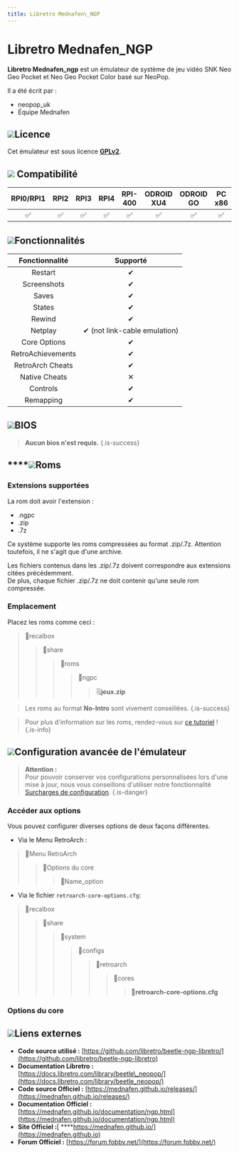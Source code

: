 ```yaml
---
title: Libretro Mednafen\_NGP
---
```


# Libretro Mednafen\_NGP

**Libretro Mednafen\_ngp** est un émulateur de système de jeu vidéo SNK Neo Geo Pocket et Neo Geo Pocket Color basé sur NeoPop.

Il a été écrit par :

* neopop\_uk
* Équipe Mednafen

## ![](/migration-images/emulateurs/consoles-portables/neo-geo-pocket-color/gerald-g-parchment-background-or-border-5.svg)Licence

Cet émulateur est sous licence [**GPLv2**](https://github.com/libretro/beetle-ngp-libretro/blob/master/COPYING).

## ![](/migration-images/emulateurs/consoles-portables/neo-geo-pocket-color/compatibility.png) Compatibilité

| RPI0/RPI1 | RPI2 | RPI3 | RPI4 | RPI-400 | ODROID XU4 | ODROID GO | PC x86 | PC X86\_64 |
| :---: | :---: | :---: | :---: | :---: | :---: | :---: | :---: | :---: |
| ✅ | ✅ | ✅ | ✅ | ✅ | ✅ | ✅ | ✅ | ✅ |

## ![](/migration-images/emulateurs/consoles-portables/neo-geo-pocket-color/cogwheel-145804_640.png)Fonctionnalités

| Fonctionnalité | Supporté |
| :---: | :---: |
| Restart | ✔ |
| Screenshots | ✔ |
| Saves | ✔ |
| States | ✔ |
| Rewind | ✔ |
| Netplay | ✔ \(not link-cable emulation\) |
| Core Options | ✔ |
| RetroAchievements | ✔ |
| RetroArch Cheats | ✔ |
| Native Cheats | ✕ |
| Controls | ✔ |
| Remapping | ✔ |

## ![](/migration-images/emulateurs/consoles-portables/neo-geo-pocket-color/tqfp32.svg)BIOS


>**Aucun bios n'est requis.**
{.is-success}

## \*\*\*\*![](/migration-images/emulateurs/consoles-portables/neo-geo-pocket-color/rom-30098_640.png)**Roms**

### **Extensions supportées**

La rom doit avoir l'extension :

* .ngpc
* .zip
* .7z

Ce système supporte les roms compressées au format .zip/.7z. Attention toutefois, il ne s'agit que d'une archive.

Les fichiers contenus dans les .zip/.7z doivent correspondre aux extensions citées précédemment.  
De plus, chaque fichier .zip/.7z ne doit contenir qu'une seule rom compressée.

### **Emplacement**

Placez les roms comme ceci : 

> 📁recalbox
>
> > 📁share
> >
> > > 📁roms
> > >
> > > > 📁ngpc
> > > >
> > > > > 🗒**jeux.zip**


>Les roms au format **No-Intro** sont vivement conseillées.
{.is-success}


>Pour plus d'information sur les roms, rendez-vous sur [ce tutoriel](/fr/tutoriels/jeux/generalite/les-roms-et-les-isos) !
{.is-info}

## ![](/migration-images/emulateurs/consoles-portables/neo-geo-pocket-color/hammer-28636_640.png)Configuration avancée de l'émulateur


>**Attention :**  
>Pour pouvoir conserver vos configurations personnalisées lors d'une mise à jour, nous vous conseillons d'utiliser notre fonctionnalité [Surcharges de configuration](/fr/usage-avance/surcharge-de-configuration).
{.is-danger}

### Accéder aux options

Vous pouvez configurer diverses options de deux façons différentes.

* Via le Menu RetroArch :

> 📁Menu RetroArch
>
> > 📁Options du core
> >
> > > 🧩Name\_option

* Via le fichier `retroarch-core-options.cfg`:

> 📁recalbox
>
> > 📁share
> >
> > > 📁system
> > >
> > > > 📁configs
> > > >
> > > > > 📁retroarch
> > > > >
> > > > > > 📁cores
> > > > > >
> > > > > > > 🧩**retroarch-core-options.cfg**

### Options du core

## ![](/migration-images/emulateurs/consoles-portables/neo-geo-pocket-color/kisspng-web-development-world-wide-web-computer-icons-webs-world-wide-web-icon-png-5ab05c24477216.4540070115215073642927.png)**Liens externes**

* **Code source utilisé :** [https://github.com/libretro/beetle-ngp-libretro/](https://github.com/libretro/beetle-ngp-libretro)
* **Documentation Libretro :** [https://docs.libretro.com/library/beetle\_neopop/](https://docs.libretro.com/library/beetle_neopop/)
* **Code source Officiel :** [https://mednafen.github.io/releases/](https://mednafen.github.io/releases/)
* **Documentation Officiel :** ​[https://mednafen.github.io/documentation/ngp.html](https://mednafen.github.io/documentation/ngp.html)
* **Site Officiel :**[ ****https://mednafen.github.io/](https://mednafen.github.io)
* **Forum Officiel :** [https://forum.fobby.net/](https://forum.fobby.net/)

